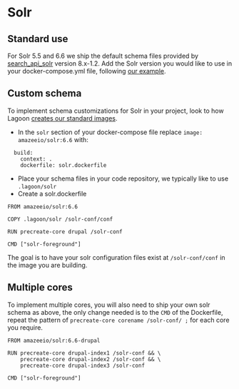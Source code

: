 # Solr

## Standard use

For Solr 5.5 and 6.6 we ship the default schema files provided by [search\_api\_solr](https://www.drupal.org/project/search_api_solr) version 8.x-1.2. Add the Solr version you would like to use in your docker-compose.yml file, following [our example](https://github.com/amazeeio/drupal-example/blob/master/docker-compose.yml#L103-L111).

## Custom schema

To implement schema customizations for Solr in your project, look to how Lagoon [creates our standard images](https://github.com/amazeeio/lagoon/blob/master/images/solr-drupal/Dockerfile).

* In the `solr` section of your docker-compose file replace `image: amazeeio/solr:6.6` with:

```text
  build:
    context: .
    dockerfile: solr.dockerfile
```

* Place your schema files in your code repository, we typically like to use `.lagoon/solr`
* Create a solr.dockerfile

```text
FROM amazeeio/solr:6.6

COPY .lagoon/solr /solr-conf/conf

RUN precreate-core drupal /solr-conf

CMD ["solr-foreground"]
```

The goal is to have your solr configuration files exist at `/solr-conf/conf` in the image you are building.

## Multiple cores

To implement multiple cores, you will also need to ship your own solr schema as above, the only change needed is to the `CMD` of the Dockerfile, repeat the pattern of `precreate-core corename /solr-conf/ ;` for each core you require.

```text
FROM amazeeio/solr:6.6-drupal

RUN precreate-core drupal-index1 /solr-conf && \
    precreate-core drupal-index2 /solr-conf && \
    precreate-core drupal-index3 /solr-conf

CMD ["solr-foreground"]
```

